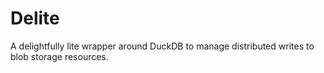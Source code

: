 # Delite

A delightfully lite wrapper around DuckDB to manage distributed writes to blob storage resources.
